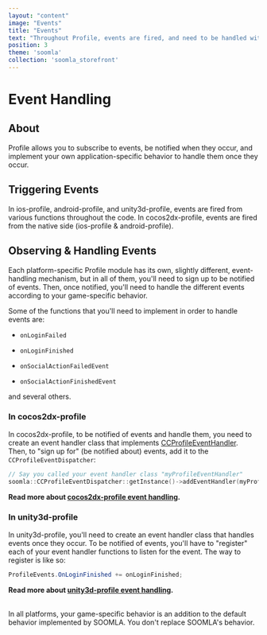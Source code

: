 ```yaml
---
layout: "content"
image: "Events"
title: "Events"
text: "Throughout Profile, events are fired, and need to be handled with your game-specific behavior."
position: 3
theme: 'soomla'
collection: 'soomla_storefront'
---
```


# Event Handling

## About

Profile allows you to subscribe to events, be notified when they occur, and implement your own application-specific behavior to handle them once they occur.

## Triggering Events

In ios-profile, android-profile, and unity3d-profile, events are fired from various functions throughout the code. In cocos2dx-profile, events are fired from the native side (ios-profile & android-profile).

## Observing & Handling Events

Each platform-specific Profile module has its own, slightly different, event-handling mechanism, but in all of them, you'll need to sign up to be notified of events. Then, once notified, you'll need to handle the different events according to your game-specific behavior.

Some of the functions that you'll need to implement in order to handle events are:

- `onLoginFailed`

- `onLoginFinished`

- `onSocialActionFailedEvent`

- `onSocialActionFinishedEvent`

and several others.

### In cocos2dx-profile

In cocos2dx-profile, to be notified of events and handle them, you need to create an event handler class that implements [CCProfileEventHandler](https://github.com/soomla/cocos2dx-profile/blob/master/Soomla/CCProfileEventHandler.h). Then, to "sign up for" (be notified about) events, add it to the `CCProfileEventDispatcher`:

``` cpp
// Say you called your event handler class "myProfileEventHandler"
soomla::CCProfileEventDispatcher::getInstance()->addEventHandler(myProfileEventHandler);
```

**Read more about [cocos2dx-profile event handling](/docs/platforms/cocos2dx/Profile_Events).**

### In unity3d-profile

In unity3d-profile, you'll need to create an event handler class that handles events once they occur. To be notified of events, you'll have to "register" each of your event handler functions to listen for the event. The way to register is like so:

``` cs
ProfileEvents.OnLoginFinished += onLoginFinished;
```

**Read more about [unity3d-profile event handling](/docs/platforms/unity/Profile_Events).**

<br>
<div class="info-box">In all platforms, your game-specific behavior is an addition to the default behavior implemented by SOOMLA. You don't replace SOOMLA's behavior.</div>
